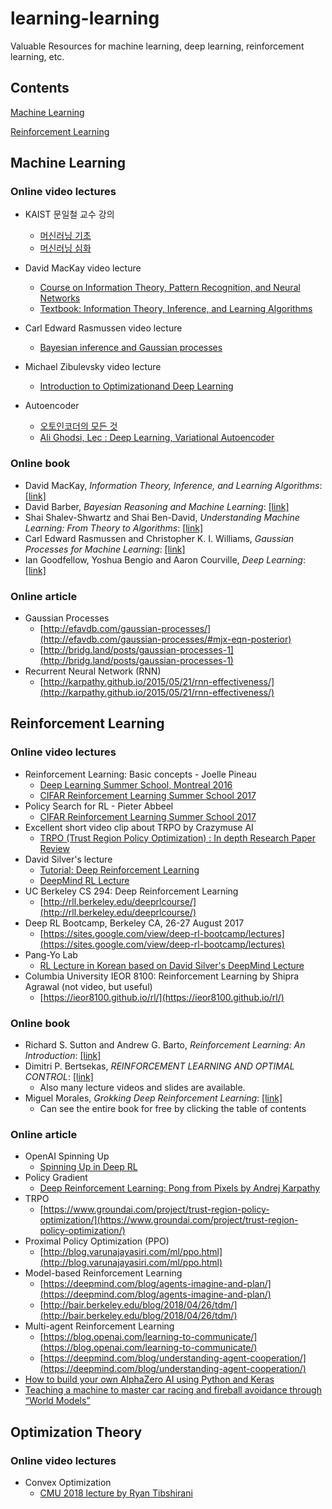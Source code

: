 # learning-learning
Valuable Resources for machine learning, deep learning, reinforcement learning, etc.

## Contents
[Machine Learning](#machine-learning)

[Reinforcement Learning](#reinforcement-learning)

## Machine Learning

### Online video lectures

* KAIST 문일철 교수 강의
  + [머신러닝 기초](https://www.youtube.com/watch?v=t6S7ekXz3aY&list=PLbhbGI_ppZISMV4tAWHlytBqNq1-lb8bz)
  + [머신러닝 심화](https://www.youtube.com/watch?v=4w1lidx6mV4&list=PLbhbGI_ppZIRPeAjprW9u9A46IJlGFdLn)

* David MacKay video lecture
  + [Course on Information Theory, Pattern Recognition, and Neural Networks](http://videolectures.net/course_information_theory_pattern_recognition/)
  + [Textbook: Information Theory, Inference, and Learning Algorithms](http://www.inference.org.uk/itila/)

* Carl Edward Rasmussen video lecture
  + [Bayesian inference and Gaussian processes](http://videolectures.net/mlss07_rasmussen_bigp/?q=bayesian)
  
* Michael Zibulevsky video lecture
  + [Introduction to Optimizationand Deep Learning](https://sites.google.com/site/michaelzibulevsky/optimization-course/)
  
* Autoencoder
  + [오토인코더의 모든 것](https://d2.naver.com/news/0956269)
  + [Ali Ghodsi, Lec : Deep Learning, Variational Autoencoder](https://www.youtube.com/watch?v=uaaqyVS9-rM&index=12&t=11s&list=WL)

### Online book
* David MacKay, *Information Theory, Inference, and Learning Algorithms*: [[link]](http://www.inference.org.uk/itila/)
* David Barber, *Bayesian Reasoning and Machine Learning*: [[link]](http://www.cs.ucl.ac.uk/staff/d.barber/brml/)
* Shai Shalev-Shwartz and Shai Ben-David, *Understanding Machine Learning: From Theory to Algorithms*: [[link]](http://www.cs.huji.ac.il/~shais/UnderstandingMachineLearning/)
* Carl Edward Rasmussen and Christopher K. I. Williams, *Gaussian Processes for Machine Learning*: [[link]](http://www.gaussianprocess.org/gpml/)
* Ian Goodfellow, Yoshua Bengio and Aaron Courville, *Deep Learning*: [[link]](http://www.deeplearningbook.org/)

### Online article
* Gaussian Processes
  + [http://efavdb.com/gaussian-processes/](http://efavdb.com/gaussian-processes/#mjx-eqn-posterior)
  + [http://bridg.land/posts/gaussian-processes-1](http://bridg.land/posts/gaussian-processes-1)
* Recurrent Neural Network (RNN)
  + [http://karpathy.github.io/2015/05/21/rnn-effectiveness/](http://karpathy.github.io/2015/05/21/rnn-effectiveness/)
  
## Reinforcement Learning

### Online video lectures
* Reinforcement Learning: Basic concepts - Joelle Pineau
  + [Deep Learning Summer School, Montreal 2016](http://videolectures.net/deeplearning2016_pineau_reinforcement_learning/?q=reinforcement%20learning)
  + [CIFAR Reinforcement Learning Summer School 2017](http://videolectures.net/deeplearning2017_pineau_reinforcement_learning/?q=reinforcement%20learning)
* Policy Search for RL - Pieter Abbeel
  + [CIFAR Reinforcement Learning Summer School 2017](http://videolectures.net/deeplearning2017_abbeel_policy_search/)
* Excellent short video clip about TRPO by Crazymuse AI
  + [TRPO (Trust Region Policy Optimization) : In depth Research Paper Review](https://www.youtube.com/watch?v=CKaN5PgkSBc)
* David Silver's lecture
  + [Tutorial: Deep Reinforcement Learning](http://videolectures.net/rldm2015_silver_reinforcement_learning/?q=reinforcement%20learning)
  + [DeepMind RL Lecture](https://www.youtube.com/watch?v=2pWv7GOvuf0&list=PLqYmG7hTraZDM-OYHWgPebj2MfCFzFObQ)
* UC Berkeley CS 294: Deep Reinforcement Learning
  + [http://rll.berkeley.edu/deeprlcourse/](http://rll.berkeley.edu/deeprlcourse/)
* Deep RL Bootcamp, Berkeley CA, 26-27 August 2017
  + [https://sites.google.com/view/deep-rl-bootcamp/lectures](https://sites.google.com/view/deep-rl-bootcamp/lectures)
* Pang-Yo Lab
  + [RL Lecture in Korean based on David Silver's DeepMind Lecture](https://www.youtube.com/channel/UCwkGvF7xKz2E0Lv-fZ9wv2g/featured) 
* Columbia University IEOR 8100: Reinforcement Learning by Shipra Agrawal (not video, but useful)
  + [https://ieor8100.github.io/rl/](https://ieor8100.github.io/rl/)

### Online book
* Richard S. Sutton and Andrew G. Barto, *Reinforcement Learning: An Introduction*: [[link]](http://incompleteideas.net/book/the-book-2nd.html)
* Dimitri P. Bertsekas, *REINFORCEMENT LEARNING AND OPTIMAL CONTROL*: [[link]](http://web.mit.edu/dimitrib/www/RLbook.html)
  + Also many lecture videos and slides are available.
* Miguel Morales, *Grokking Deep Reinforcement Learning*: [[link]](https://www.manning.com/books/grokking-deep-reinforcement-learning?gclid=CjwKCAjw0qOIBhBhEiwAyvVcf3KvWvuAcuUPzDf7B-vMYXMNc01xNx91aaNfRx4Vs1EfB8j61AGVFxoCP0cQAvD_BwE#toc)
  + Can see the entire book for free by clicking the table of contents

### Online article
* OpenAI Spinning Up
  + [Spinning Up in Deep RL](https://spinningup.openai.com/en/latest/)
* Policy Gradient
  + [Deep Reinforcement Learning: Pong from Pixels by Andrej Karpathy](http://karpathy.github.io/2016/05/31/rl/)
* TRPO
  + [https://www.groundai.com/project/trust-region-policy-optimization/](https://www.groundai.com/project/trust-region-policy-optimization/)
* Proximal Policy Optimization (PPO)
  + [http://blog.varunajayasiri.com/ml/ppo.html](http://blog.varunajayasiri.com/ml/ppo.html)
* Model-based Reinforcement Learning
  + [https://deepmind.com/blog/agents-imagine-and-plan/](https://deepmind.com/blog/agents-imagine-and-plan/)
  + [http://bair.berkeley.edu/blog/2018/04/26/tdm/](http://bair.berkeley.edu/blog/2018/04/26/tdm/)
* Multi-agent Reinforcement Learning
  + [https://blog.openai.com/learning-to-communicate/](https://blog.openai.com/learning-to-communicate/)
  + [https://deepmind.com/blog/understanding-agent-cooperation/](https://deepmind.com/blog/understanding-agent-cooperation/)
* [How to build your own AlphaZero AI using Python and Keras](https://medium.com/applied-data-science/how-to-build-your-own-alphazero-ai-using-python-and-keras-7f664945c188)
* [Teaching a machine to master car racing and fireball avoidance through “World Models”](https://medium.com/applied-data-science/how-to-build-your-own-world-model-using-python-and-keras-64fb388ba459)

## Optimization Theory

### Online video lectures
* Convex Optimization
  + [CMU 2018 lecture by Ryan Tibshirani](http://www.stat.cmu.edu/~ryantibs/convexopt/)
